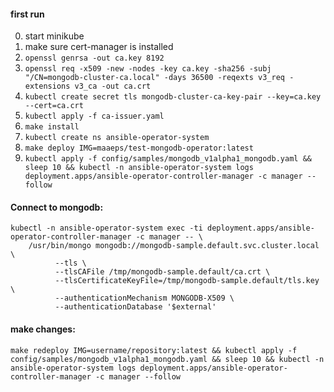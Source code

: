 #### first run
0. start minikube
1. make sure cert-manager is installed
2. `openssl genrsa -out ca.key 8192`
3. `openssl req -x509 -new -nodes -key ca.key -sha256 -subj "/CN=mongodb-cluster-ca.local" -days 36500 -reqexts v3_req -extensions v3_ca -out ca.crt`
4. `kubectl create secret tls mongodb-cluster-ca-key-pair --key=ca.key --cert=ca.crt`
5. `kubectl apply -f ca-issuer.yaml`
6. `make install`
7. `kubectl create ns ansible-operator-system`
7. `make deploy IMG=maaeps/test-mongodb-operator:latest`
8. `kubectl apply -f config/samples/mongodb_v1alpha1_mongodb.yaml && sleep 10 && kubectl -n ansible-operator-system logs deployment.apps/ansible-operator-controller-manager -c manager --follow`

#### Connect to mongodb:
```shell
kubectl -n ansible-operator-system exec -ti deployment.apps/ansible-operator-controller-manager -c manager -- \
    /usr/bin/mongo mongodb://mongodb-sample.default.svc.cluster.local \
          --tls \
          --tlsCAFile /tmp/mongodb-sample.default/ca.crt \
          --tlsCertificateKeyFile=/tmp/mongodb-sample.default/tls.key \
          --authenticationMechanism MONGODB-X509 \
          --authenticationDatabase '$external'
```

#### make changes:
`make redeploy IMG=username/repository:latest && kubectl apply -f config/samples/mongodb_v1alpha1_mongodb.yaml && sleep 10 && kubectl -n ansible-operator-system logs deployment.apps/ansible-operator-controller-manager -c manager --follow`